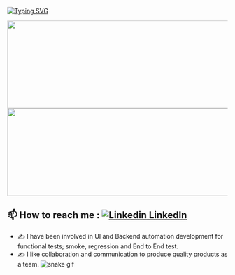 [![Typing SVG](https://readme-typing-svg.herokuapp.com?font=Fira+Code&duration=4000&pause=500&color=C4F77D&background=2C162F00&width=537&height=60&lines=Hello+There..+;I'm+QA+Oguz+Saltuk+Bugra+TOKLUCU)](https://git.io/typing-svg)

 <div align="center">
  <img src="https://media.giphy.com/media/dWesBcTLavkZuG35MI/giphy.gif" width="600" height="200"/>
</div>

<div align="center">
  <img src="https://media.giphy.com/media/dWesBcTLavkZuG35MI/giphy.gif" width="600" height="200"/>
</div>

## 📫 How to reach me : [![Linkedin](https://i.stack.imgur.com/gVE0j.png) LinkedIn](https://www.linkedin.com/in/o%C4%9Fuz-saltuk-bu%C4%9Fra-toklucu/) <!--[![GitHub][(https://i.stack.imgur.com/tskMh.png) (https://www.linkedin.com/in/o%C4%9Fuz-saltuk-bu%C4%9Fra-toklucu/)-->
- ✍️ I have been involved in UI and Backend automation development for functional tests; smoke, regression and End to End test. <br/>
- ✍️ I like collaboration and communication to produce quality products as a team.
![snake gif](https://github.com/bulutluoz/Java-fall-2021/blob/output/github-contribution-grid-snake.gif)
